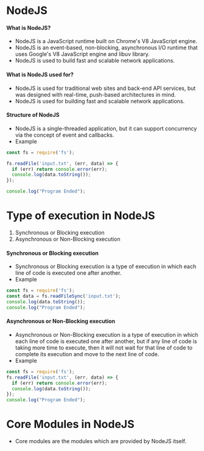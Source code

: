 # NodeJS

#### What is NodeJS?
- NodeJS is a JavaScript runtime built on Chrome's V8 JavaScript engine.
- NodeJS is an event-based, non-blocking, asynchronous I/O runtime that uses Google's V8 JavaScript engine and libuv library.
- NodeJS is used to build fast and scalable network applications.

#### What is NodeJS used for?
- NodeJS is used for traditional web sites and back-end API services, but was designed with real-time, push-based architectures in mind.
- NodeJS is used for building fast and scalable network applications.

#### Structure of NodeJS
- NodeJS is a single-threaded application, but it can support concurrency via the concept of event and callbacks.
- Example
```js
const fs = require('fs');

fs.readFile('input.txt', (err, data) => {
  if (err) return console.error(err);
  console.log(data.toString());
});

console.log("Program Ended");
```

# Type of execution in NodeJS
1. Synchronous or Blocking execution
2. Asynchronous or Non-Blocking execution

#### Synchronous or Blocking execution
- Synchronous or Blocking execution is a type of execution in which each line of code is executed one after another.
- Example
```js
const fs = require('fs');
const data = fs.readFileSync('input.txt');
console.log(data.toString());
console.log("Program Ended");
```

#### Asynchronous or Non-Blocking execution
- Asynchronous or Non-Blocking execution is a type of execution in which each line of code is executed one after another, but if any line of code is taking more time to execute, then it will not wait for that line of code to complete its execution and move to the next line of code.
- Example
```js
const fs = require('fs');
fs.readFile('input.txt', (err, data) => {
  if (err) return console.error(err);
  console.log(data.toString());
});
console.log("Program Ended");
```

# Core Modules in NodeJS
- Core modules are the modules which are provided by NodeJS itself.
